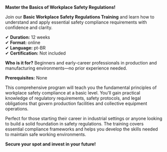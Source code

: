 **Master the Basics of Workplace Safety Regulations!**

Join our **Basic Workplace Safety Regulations Training** and learn how to understand and apply essential safety compliance requirements with confidence and clarity.

✔ **Duration:** 12 weeks  
✔ **Format:** online  
✔ **Language:** pt-BR  
✔ **Certification:** Not included

**Who is it for?** Beginners and early-career professionals in production and manufacturing environments—no prior experience needed.

**Prerequisites:** None

This comprehensive program will teach you the fundamental principles of workplace safety compliance at a basic level. You'll gain practical knowledge of regulatory requirements, safety protocols, and legal obligations that govern production facilities and collective equipment operations.

Perfect for those starting their career in industrial settings or anyone looking to build a solid foundation in safety regulations. The training covers essential compliance frameworks and helps you develop the skills needed to maintain safe working environments.

**Secure your spot and invest in your future!**